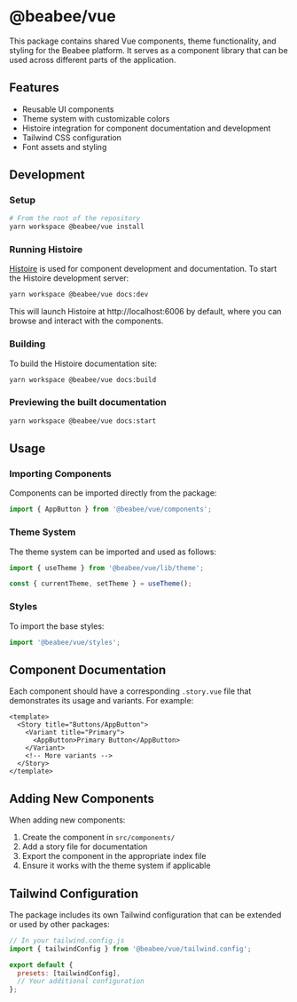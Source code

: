 # @beabee/vue

This package contains shared Vue components, theme functionality, and styling for the Beabee platform. It serves as a component library that can be used across different parts of the application.

## Features

- Reusable UI components
- Theme system with customizable colors
- Histoire integration for component documentation and development
- Tailwind CSS configuration
- Font assets and styling

## Development

### Setup

```sh
# From the root of the repository
yarn workspace @beabee/vue install
```

### Running Histoire

[Histoire](https://histoire.dev/) is used for component development and documentation. To start the Histoire development server:

```sh
yarn workspace @beabee/vue docs:dev
```

This will launch Histoire at http://localhost:6006 by default, where you can browse and interact with the components.

### Building

To build the Histoire documentation site:

```sh
yarn workspace @beabee/vue docs:build
```

### Previewing the built documentation

```sh
yarn workspace @beabee/vue docs:start
```

## Usage

### Importing Components

Components can be imported directly from the package:

```ts
import { AppButton } from '@beabee/vue/components';
```

### Theme System

The theme system can be imported and used as follows:

```ts
import { useTheme } from '@beabee/vue/lib/theme';

const { currentTheme, setTheme } = useTheme();
```

### Styles

To import the base styles:

```ts
import '@beabee/vue/styles';
```

## Component Documentation

Each component should have a corresponding `.story.vue` file that demonstrates its usage and variants. For example:

```vue
<template>
  <Story title="Buttons/AppButton">
    <Variant title="Primary">
      <AppButton>Primary Button</AppButton>
    </Variant>
    <!-- More variants -->
  </Story>
</template>
```

## Adding New Components

When adding new components:

1. Create the component in `src/components/`
2. Add a story file for documentation
3. Export the component in the appropriate index file
4. Ensure it works with the theme system if applicable

## Tailwind Configuration

The package includes its own Tailwind configuration that can be extended or used by other packages:

```js
// In your tailwind.config.js
import { tailwindConfig } from '@beabee/vue/tailwind.config';

export default {
  presets: [tailwindConfig],
  // Your additional configuration
};
```
